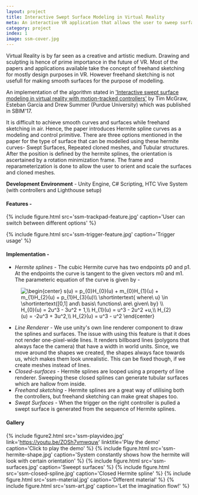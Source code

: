 ```yaml
---
layout: project
title: Interactive Swept Surface Modeling in Virtual Reality
meta: An interactive VR application that allows the user to sweep surfaces in virtual environment using both the motion-tracked contollers.
category: project
index: 1
image: ssm-cover.jpg
---
```


Virtual Reality is by far seen as a creative and artistic medium. Drawing and sculpting is hence of prime importance in the future of VR. Most of the papers and applications available take the concept of freehand sketching for mostly design purposes in VR. However freehand sketching is not usefull for making smooth surfaces for the purpose of modelling.

An implementation of the algorithm stated in ['Interactive swept surface modeling in virtual reality with motion-tracked controllers'](https://dl.acm.org/citation.cfm?id=3092908) by Tim McGraw, Esteban Garcia and Drew Summer (Purdue University) which was published in SBIM'17.

It is difficult to achieve smooth curves and surfaces while freehand sketching in air. Hence, the paper introduces Hermite spline curves as a modeling and control primitive. There are three options mentioned in the paper for the type of surface that can be modelled using these hermite curves- Swept Surfaces, Repeated cloned meshes, and Tubular structures. After the position is defined by the hermite splines, the orientation is ascertained by a rotation minimization frame. The frame and reparameterization is done to allow the user to orient and scale the surfaces and cloned meshes. 

**Development Environment** - Unity Engine, C# Scripting, HTC Vive System (with controllers and Lighthouse setup)

#### Features -  

{% include figure.html src='ssm-trackpad-feature.jpg' caption='User can switch between different options' %}

{% include figure.html src='ssm-trigger-feature.jpg' caption='Trigger usage' %}

#### Implementation - 

*   *Hermite splines* - The cubic Hermite curve has two endpoints p0 and p1. At the endpoints the curve is tangent to the given vectors m0 and m1. The parameteric equation of the curve is given by - 

<figure class="content__image " style="display: flex;align-items: center;flex-direction: column;">
    <img class="content__image__img"  src="https://latex.codecogs.com/gif.latex?\begin{center}&space;s(u)&space;=&space;p_{0}H_{0}(u)&space;&plus;&space;m_{0}H_{1}(u)&space;&plus;&space;m_{1}H_{2}(u)&space;&plus;&space;p_{1}H_{3}(u)\\&space;\shortintertext{&space;where\&space;u}&space;\in&space;\shortintertext{[0,1]&space;and\&space;basis\&space;functions\&space;are\&space;given\&space;by}&space;\\&space;H_{0}(u)&space;=&space;2u^3&space;-&space;3u^2&space;&plus;&space;1,\\&space;H_{1}(u)&space;=&space;u^3&space;-&space;2u^2&space;&plus;u,\\&space;H_{2}(u)&space;=&space;-2u^3&space;&plus;&space;3u^2,\\&space;H_{2}(u)&space;=&space;u^3&space;-&space;u^2&space;\end{center}" title="\begin{center} s(u) = p_{0}H_{0}(u) + m_{0}H_{1}(u) + m_{1}H_{2}(u) + p_{1}H_{3}(u)\\ \shortintertext{ where\ u} \in \shortintertext{[0,1] and\ basis\ functions\ are\ given\ by} \\ H_{0}(u) = 2u^3 - 3u^2 + 1,\\ H_{1}(u) = u^3 - 2u^2 +u,\\ H_{2}(u) = -2u^3 + 3u^2,\\ H_{2}(u) = u^3 - u^2 \end{center}" />
</figure>

*    *Line Renderer* - We use unity's own line renderer component to draw the splines and surfaces. The issue with using this feature is that it does not render one-pixel-wide lines. It renders billboard lines (polygons that always face the camera) that have a width in world units. Since, we move around the shapes we created, the shapes always face towards us, which makes them look unrealistic. This can be fixed though, if we create meshes instead of lines.
*    *Closed-surfaces* - Hermite splines are looped using a property of line renderer. Sweeping these closed splines can generate tubular surfaces which are hallow from inside.
*    *Freehand sketching* - Hermite splines are a great way of utilising both the controllers, but freehand sketching can make great shapes too.
*    *Swept Surfaces* - When the trigger on the right controller is pulled a swept surface is generated from the sequence of Hermite splines.


#### Gallery
{% include figure2.html src='ssm-playvideo.jpg' link='https://youtu.be/ZOSh7vmwquw' linktitle='Play the demo' caption='Click to play the demo' %}
{% include figure.html src='ssm-hermite-shape.jpg' caption='System constantly shows how the hermite will look with certain orientation' %}
{% include figure.html src='ssm-surfaces.jpg' caption='Sweept surfaces' %}
{% include figure.html src='ssm-closed-spline.jpg' caption='Closed Hermite spline' %}
{% include figure.html src='ssm-material.jpg' caption='Different material' %}
{% include figure.html src='ssm-art.jpg' caption='Let the imagination flow!' %}




